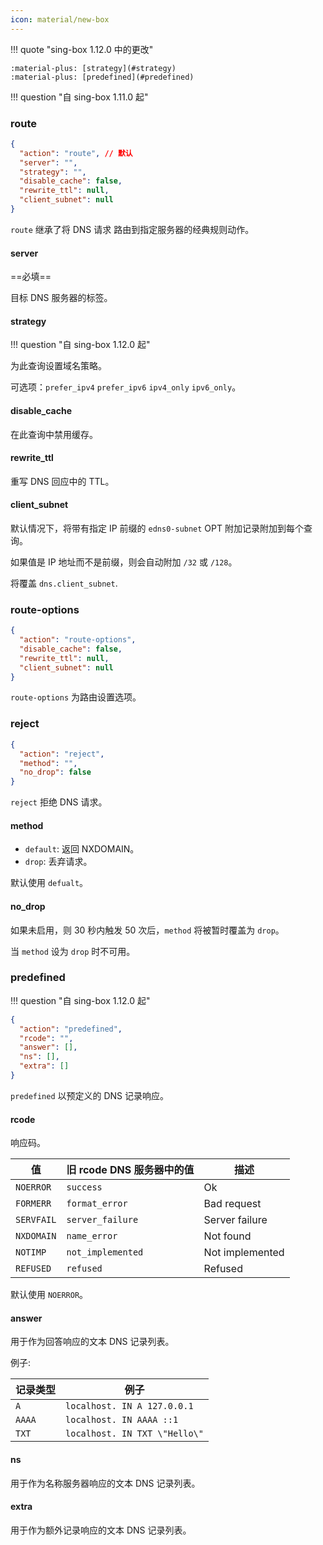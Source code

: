 ```yaml
---
icon: material/new-box
---
```


!!! quote "sing-box 1.12.0 中的更改"

    :material-plus: [strategy](#strategy)  
    :material-plus: [predefined](#predefined)

!!! question "自 sing-box 1.11.0 起"

### route

```json
{
  "action": "route", // 默认
  "server": "",
  "strategy": "",
  "disable_cache": false,
  "rewrite_ttl": null,
  "client_subnet": null
}
```

`route` 继承了将 DNS 请求 路由到指定服务器的经典规则动作。

#### server

==必填==

目标 DNS 服务器的标签。

#### strategy

!!! question "自 sing-box 1.12.0 起"

为此查询设置域名策略。

可选项：`prefer_ipv4` `prefer_ipv6` `ipv4_only` `ipv6_only`。

#### disable_cache

在此查询中禁用缓存。

#### rewrite_ttl

重写 DNS 回应中的 TTL。

#### client_subnet

默认情况下，将带有指定 IP 前缀的 `edns0-subnet` OPT 附加记录附加到每个查询。

如果值是 IP 地址而不是前缀，则会自动附加 `/32` 或 `/128`。

将覆盖 `dns.client_subnet`.

### route-options

```json
{
  "action": "route-options",
  "disable_cache": false,
  "rewrite_ttl": null,
  "client_subnet": null
}
```

`route-options` 为路由设置选项。

### reject

```json
{
  "action": "reject",
  "method": "",
  "no_drop": false
}
```

`reject` 拒绝 DNS 请求。

#### method

- `default`: 返回 NXDOMAIN。
- `drop`: 丢弃请求。

默认使用 `defualt`。

#### no_drop

如果未启用，则 30 秒内触发 50 次后，`method` 将被暂时覆盖为 `drop`。

当 `method` 设为 `drop` 时不可用。

### predefined

!!! question "自 sing-box 1.12.0 起"

```json
{
  "action": "predefined",
  "rcode": "",
  "answer": [],
  "ns": [],
  "extra": []
}
```

`predefined` 以预定义的 DNS 记录响应。

#### rcode

响应码。

| 值          | 旧 rcode DNS 服务器中的值 | 描述              |
|------------|--------------------|-----------------|
| `NOERROR`  | `success`          | Ok              |
| `FORMERR`  | `format_error`     | Bad request     |
| `SERVFAIL` | `server_failure`   | Server failure  |
| `NXDOMAIN` | `name_error`       | Not found       |
| `NOTIMP`   | `not_implemented`  | Not implemented |
| `REFUSED`  | `refused`          | Refused         |

默认使用 `NOERROR`。

#### answer

用于作为回答响应的文本 DNS 记录列表。

例子:

| 记录类型   | 例子                            |
|--------|-------------------------------|
| `A`    | `localhost. IN A 127.0.0.1`   |
| `AAAA` | `localhost. IN AAAA ::1`      |
| `TXT`  | `localhost. IN TXT \"Hello\"` |

#### ns

用于作为名称服务器响应的文本 DNS 记录列表。

#### extra

用于作为额外记录响应的文本 DNS 记录列表。
